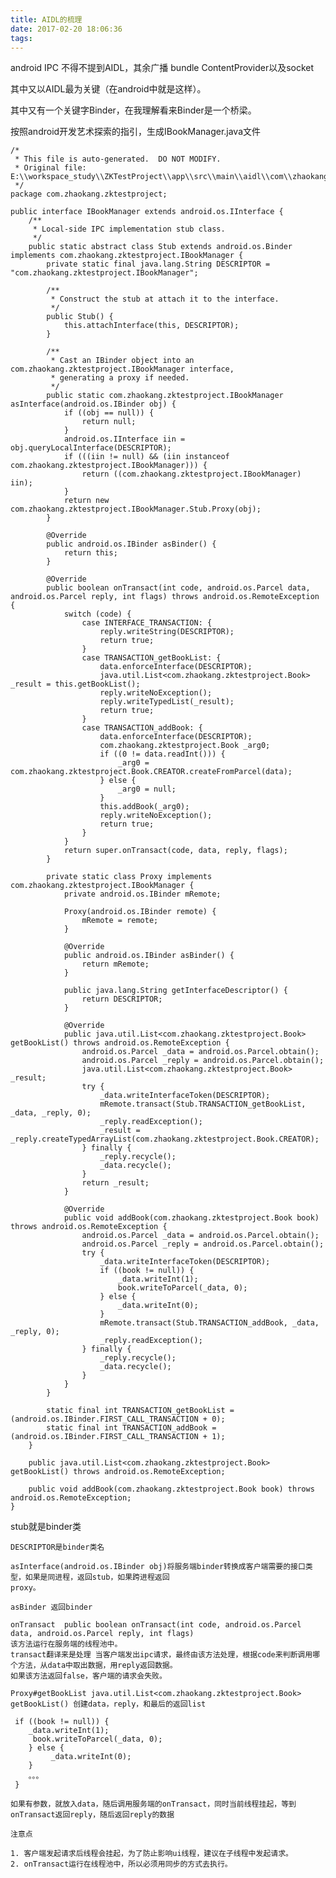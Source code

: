 ```yaml
---
title: AIDL的梳理
date: 2017-02-20 18:06:36
tags:
---
```

android IPC 不得不提到AIDL，其余广播 bundle ContentProvider以及socket

其中又以AIDL最为关键（在android中就是这样）。

其中又有一个关键字Binder，在我理解看来Binder是一个桥梁。

按照android开发艺术探索的指引，生成IBookManager.java文件

    /*
     * This file is auto-generated.  DO NOT MODIFY.
     * Original file: E:\\workspace_study\\ZKTestProject\\app\\src\\main\\aidl\\com\\zhaokang\\zktestproject\\IBookManager.aidl
     */
    package com.zhaokang.zktestproject;
    
    public interface IBookManager extends android.os.IInterface {
        /**
         * Local-side IPC implementation stub class.
         */
        public static abstract class Stub extends android.os.Binder implements com.zhaokang.zktestproject.IBookManager {
            private static final java.lang.String DESCRIPTOR = "com.zhaokang.zktestproject.IBookManager";
    
            /**
             * Construct the stub at attach it to the interface.
             */
            public Stub() {
                this.attachInterface(this, DESCRIPTOR);
            }
    
            /**
             * Cast an IBinder object into an com.zhaokang.zktestproject.IBookManager interface,
             * generating a proxy if needed.
             */
            public static com.zhaokang.zktestproject.IBookManager asInterface(android.os.IBinder obj) {
                if ((obj == null)) {
                    return null;
                }
                android.os.IInterface iin = obj.queryLocalInterface(DESCRIPTOR);
                if (((iin != null) && (iin instanceof com.zhaokang.zktestproject.IBookManager))) {
                    return ((com.zhaokang.zktestproject.IBookManager) iin);
                }
                return new com.zhaokang.zktestproject.IBookManager.Stub.Proxy(obj);
            }
    
            @Override
            public android.os.IBinder asBinder() {
                return this;
            }
    
            @Override
            public boolean onTransact(int code, android.os.Parcel data, android.os.Parcel reply, int flags) throws android.os.RemoteException {
                switch (code) {
                    case INTERFACE_TRANSACTION: {
                        reply.writeString(DESCRIPTOR);
                        return true;
                    }
                    case TRANSACTION_getBookList: {
                        data.enforceInterface(DESCRIPTOR);
                        java.util.List<com.zhaokang.zktestproject.Book> _result = this.getBookList();
                        reply.writeNoException();
                        reply.writeTypedList(_result);
                        return true;
                    }
                    case TRANSACTION_addBook: {
                        data.enforceInterface(DESCRIPTOR);
                        com.zhaokang.zktestproject.Book _arg0;
                        if ((0 != data.readInt())) {
                            _arg0 = com.zhaokang.zktestproject.Book.CREATOR.createFromParcel(data);
                        } else {
                            _arg0 = null;
                        }
                        this.addBook(_arg0);
                        reply.writeNoException();
                        return true;
                    }
                }
                return super.onTransact(code, data, reply, flags);
            }
    
            private static class Proxy implements com.zhaokang.zktestproject.IBookManager {
                private android.os.IBinder mRemote;
    
                Proxy(android.os.IBinder remote) {
                    mRemote = remote;
                }
    
                @Override
                public android.os.IBinder asBinder() {
                    return mRemote;
                }
    
                public java.lang.String getInterfaceDescriptor() {
                    return DESCRIPTOR;
                }
    
                @Override
                public java.util.List<com.zhaokang.zktestproject.Book> getBookList() throws android.os.RemoteException {
                    android.os.Parcel _data = android.os.Parcel.obtain();
                    android.os.Parcel _reply = android.os.Parcel.obtain();
                    java.util.List<com.zhaokang.zktestproject.Book> _result;
                    try {
                        _data.writeInterfaceToken(DESCRIPTOR);
                        mRemote.transact(Stub.TRANSACTION_getBookList, _data, _reply, 0);
                        _reply.readException();
                        _result = _reply.createTypedArrayList(com.zhaokang.zktestproject.Book.CREATOR);
                    } finally {
                        _reply.recycle();
                        _data.recycle();
                    }
                    return _result;
                }
    
                @Override
                public void addBook(com.zhaokang.zktestproject.Book book) throws android.os.RemoteException {
                    android.os.Parcel _data = android.os.Parcel.obtain();
                    android.os.Parcel _reply = android.os.Parcel.obtain();
                    try {
                        _data.writeInterfaceToken(DESCRIPTOR);
                        if ((book != null)) {
                            _data.writeInt(1);
                            book.writeToParcel(_data, 0);
                        } else {
                            _data.writeInt(0);
                        }
                        mRemote.transact(Stub.TRANSACTION_addBook, _data, _reply, 0);
                        _reply.readException();
                    } finally {
                        _reply.recycle();
                        _data.recycle();
                    }
                }
            }
    
            static final int TRANSACTION_getBookList = (android.os.IBinder.FIRST_CALL_TRANSACTION + 0);
            static final int TRANSACTION_addBook = (android.os.IBinder.FIRST_CALL_TRANSACTION + 1);
        }
    
        public java.util.List<com.zhaokang.zktestproject.Book> getBookList() throws android.os.RemoteException;
    
        public void addBook(com.zhaokang.zktestproject.Book book) throws android.os.RemoteException;
    }
    
    
stub就是binder类

    DESCRIPTOR是binder类名
    
    asInterface(android.os.IBinder obj)将服务端binder转换成客户端需要的接口类型，如果是同进程，返回stub，如果跨进程返回
    proxy。
    
    asBinder 返回binder
    
    onTransact  public boolean onTransact(int code, android.os.Parcel data, android.os.Parcel reply, int flags) 
    该方法运行在服务端的线程池中。
    transact翻译来是处理 当客户端发出ipc请求，最终由该方法处理，根据code来判断调用哪个方法，从data中取出数据，用reply返回数据。
    如果该方法返回false，客户端的请求会失败。
    
    Proxy#getBookList java.util.List<com.zhaokang.zktestproject.Book> getBookList() 创建data，reply，和最后的返回list
    
     if ((book != null)) {
        _data.writeInt(1);
         book.writeToParcel(_data, 0);
        } else {
             _data.writeInt(0);
        }
        。。。
     }
    
    如果有参数，就放入data，随后调用服务端的onTransact，同时当前线程挂起，等到onTransact返回reply，随后返回reply的数据
    
    注意点
    
    1. 客户端发起请求后线程会挂起，为了防止影响ui线程，建议在子线程中发起请求。
    2. onTransact运行在线程池中，所以必须用同步的方式去执行。
    
    
    